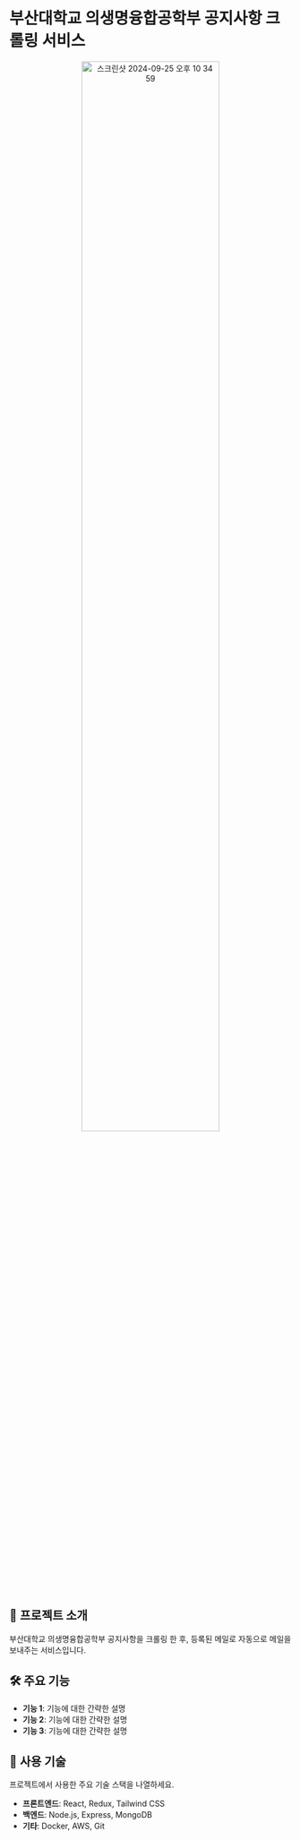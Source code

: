 # 부산대학교 의생명융합공학부 공지사항 크롤링 서비스

<p align="center">
<img width="70%" alt="스크린샷 2024-09-25 오후 10 34 59" src="https://github.com/user-attachments/assets/91615eeb-f5d2-4d2a-92d4-53451f04ab12">  
</p>

## 📌 프로젝트 소개
부산대학교 의생명융합공학부 공지사항을 크롤링 한 후, 등록된 메일로 자동으로 메일을 보내주는 서비스입니다.

## 🛠️ 주요 기능

- **기능 1**: 기능에 대한 간략한 설명
- **기능 2**: 기능에 대한 간략한 설명
- **기능 3**: 기능에 대한 간략한 설명

## 🧰 사용 기술
프로젝트에서 사용한 주요 기술 스택을 나열하세요.

- **프론트엔드**: React, Redux, Tailwind CSS
- **백엔드**: Node.js, Express, MongoDB
- **기타**: Docker, AWS, Git

